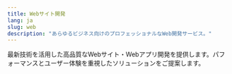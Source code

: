 ```yaml
---
title: Webサイト開発
lang: ja
slug: web
description: "あらゆるビジネス向けのプロフェッショナルなWeb開発サービス。"
---
```

最新技術を活用した高品質なWebサイト・Webアプリ開発を提供します。パフォーマンスとユーザー体験を重視したソリューションをご提案します。
